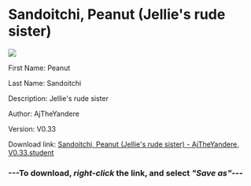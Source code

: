 # Sandoitchi, Peanut (Jellie's rude sister)

<img src = "https://raw.githubusercontent.com/Arbiter1223/Daigaku-Gurashi-Custom-Students/master/Students/Files/Sandoitchi%2C%20Peanut%20(Jellie's%20rude%20sister).png">

First Name: Peanut

Last Name: Sandoitchi

Description: Jellie's rude sister

Author: AjTheYandere

Version: V0.33

Download link: <a href="https://raw.githubusercontent.com/Arbiter1223/Daigaku-Gurashi-Custom-Students/master/Students/Files/Sandoitchi%2C%20Peanut%20(Jellie's%20rude%20sister)%20-%20AjTheYandere%2C%20V0.33.student">Sandoitchi, Peanut (Jellie's rude sister) - AjTheYandere, V0.33.student</a>

### ---**To download, _right-click_ the link, and select _"Save as"_**---
